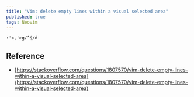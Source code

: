 ```yaml
---
title: "Vim: delete empty lines within a visual selected area"
published: true
tags: Neovim
---
```


```vimscript
:'<,'>g/^$/d
```

## Reference

- [https://stackoverflow.com/questions/1807570/vim-delete-empty-lines-within-a-visual-selected-area](https://stackoverflow.com/questions/1807570/vim-delete-empty-lines-within-a-visual-selected-area)


